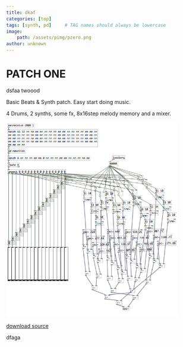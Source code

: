 ```yaml
---
title: dkaf
categories: [top]
tags: [synth, pd]     # TAG names should always be lowercase
image: 
    path: /assets/pimg/pzero.png
author: unknown
---
```


# PATCH ONE

dsfaa twoood


Basic Beats & Synth patch. Easy start doing music.

4 Drums, 2 synths, some fx, 8x16step melody memory and a mixer.

![patch](/assets/pimg/pzero.png)

[download source](/assets/ptxt/pzero.txt)

dfaga